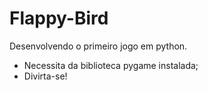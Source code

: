 # Flappy-Bird
Desenvolvendo o primeiro jogo em python.

- Necessita da biblioteca pygame instalada;
- Divirta-se!
